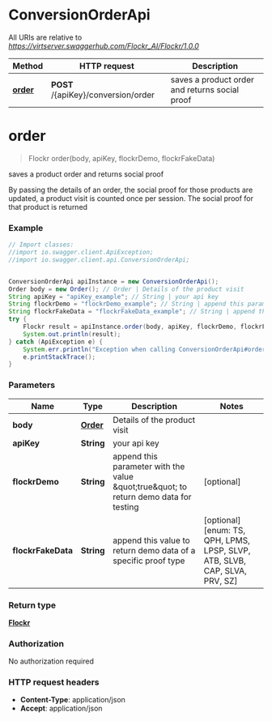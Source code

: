 # ConversionOrderApi

All URIs are relative to *https://virtserver.swaggerhub.com/Flockr_AI/Flockr/1.0.0*

Method | HTTP request | Description
------------- | ------------- | -------------
[**order**](ConversionOrderApi.md#order) | **POST** /{apiKey}/conversion/order | saves a product order and returns social proof

<a name="order"></a>
# **order**
> Flockr order(body, apiKey, flockrDemo, flockrFakeData)

saves a product order and returns social proof

By passing the details of an order, the social proof for those products are updated, a product visit is counted once per session. The social proof for that product is returned 

### Example
```java
// Import classes:
//import io.swagger.client.ApiException;
//import io.swagger.client.api.ConversionOrderApi;


ConversionOrderApi apiInstance = new ConversionOrderApi();
Order body = new Order(); // Order | Details of the product visit
String apiKey = "apiKey_example"; // String | your api key
String flockrDemo = "flockrDemo_example"; // String | append this parameter with the value \"true\" to return demo data for testing
String flockrFakeData = "flockrFakeData_example"; // String | append this value to return demo data of a specific proof type
try {
    Flockr result = apiInstance.order(body, apiKey, flockrDemo, flockrFakeData);
    System.out.println(result);
} catch (ApiException e) {
    System.err.println("Exception when calling ConversionOrderApi#order");
    e.printStackTrace();
}
```

### Parameters

Name | Type | Description  | Notes
------------- | ------------- | ------------- | -------------
 **body** | [**Order**](Order.md)| Details of the product visit |
 **apiKey** | **String**| your api key |
 **flockrDemo** | **String**| append this parameter with the value \&quot;true\&quot; to return demo data for testing | [optional]
 **flockrFakeData** | **String**| append this value to return demo data of a specific proof type | [optional] [enum: TS, QPH, LPMS, LPSP, SLVP, ATB, SLVB, CAP, SLVA, PRV, SZ]

### Return type

[**Flockr**](Flockr.md)

### Authorization

No authorization required

### HTTP request headers

 - **Content-Type**: application/json
 - **Accept**: application/json

